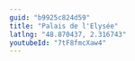 ```yaml
---
guid: "b9925c824d59"
title: "Palais de l'Elysée"
latlng: "48.870437, 2.316743"
youtubeId: "7tF8fmcXaw4" 
---
```

